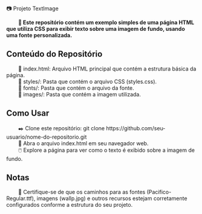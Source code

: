 📷 Projeto TextImage

&nbsp; &nbsp; &nbsp; &nbsp; <strong>🚀 Este repositório contém um exemplo simples de uma página HTML que utiliza CSS para exibir texto sobre uma imagem de fundo, usando uma fonte personalizada.</strong>

<h2>Conteúdo do Repositório</h2>
&nbsp; &nbsp; &nbsp; &nbsp; 📑 index.html: Arquivo HTML principal que contém a estrutura básica da página. <br>
&nbsp; &nbsp; &nbsp; &nbsp; 📁 styles/: Pasta que contém o arquivo CSS (styles.css). <br>
&nbsp; &nbsp; &nbsp; &nbsp; 📁 fonts/: Pasta que contém o arquivo da fonte. <br>
&nbsp; &nbsp; &nbsp; &nbsp; 📁 images/: Pasta que contém a imagem utilizada. <br>

<h2>Como Usar</h2>
&nbsp; &nbsp; &nbsp; &nbsp; ✒️ Clone este repositório: git clone https://github.com/seu-usuario/nome-do-repositorio.git <br>
&nbsp; &nbsp; &nbsp; &nbsp; 📁 Abra o arquivo index.html em seu navegador web. <br>
&nbsp; &nbsp; &nbsp; &nbsp; 🖱️ Explore a página para ver como o texto é exibido sobre a imagem de fundo.

<h2>Notas</h2>
&nbsp; &nbsp; &nbsp; &nbsp; 📌 Certifique-se de que os caminhos para as fontes (Pacifico-Regular.ttf), imagens (wallp.jpg) e outros recursos estejam corretamente configurados conforme a estrutura do seu projeto.

</div>
